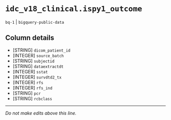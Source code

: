 # `idc_v18_clinical.ispy1_outcome`
`bq-1` | `bigquery-public-data`

## Column details
* [STRING]    `dicom_patient_id`
* [INTEGER]   `source_batch`
* [STRING]    `subjectid`
* [STRING]    `dataextractdt`
* [INTEGER]   `sstat`
* [INTEGER]   `survdtd2_tx`
* [INTEGER]   `rfs`
* [INTEGER]   `rfs_ind`
* [STRING]    `pcr`
* [STRING]    `rcbclass`

-------------------------------------------------------------------------------
*Do not make edits above this line.*
